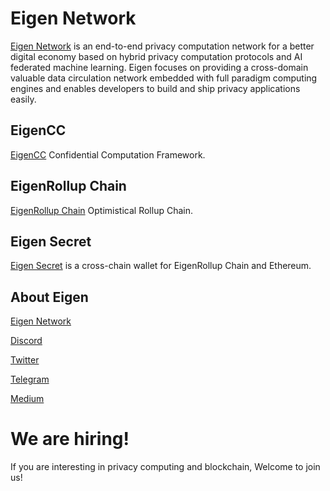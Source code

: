 # Eigen Network

[Eigen Network](https://www.ieigen.com/) is an end-to-end privacy computation network for a better digital economy based on hybrid privacy computation protocols and AI federated machine learning. Eigen focuses on providing a cross-domain valuable data circulation network embedded with full paradigm computing engines and enables developers to build and ship privacy applications easily.

## EigenCC

[EigenCC](https://github.com/ieigen/ieigen/tree/main/cc) Confidential Computation Framework.

## EigenRollup Chain

[EigenRollup Chain](https://github.com/ieigen/ieigen/tree/main/l2) Optimistical Rollup Chain.

## Eigen Secret

[Eigen Secret](https://github.com/ieigen/secret) is a cross-chain wallet for EigenRollup Chain and Ethereum.


## About Eigen

[Eigen Network](https://www.ieigen.com/)

[Discord](https://discord.gg/CkzGRuKwWU)

[Twitter](https://twitter.com/Eigen_Network)

[Telegram](https://t.me/Eigen_Network)

[Medium](https://medium.com/@iEigen)

# We are hiring!

If you are interesting in privacy computing and blockchain, Welcome to join us!